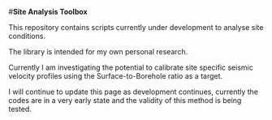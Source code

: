 #**Site Analysis Toolbox**

This repository contains scripts currently under development to analyse site conditions.

The library is intended for my own personal research. 

Currently I am investigating the potential to calibrate site specific seismic velocity profiles using the 
Surface-to-Borehole ratio as a target. 

I will continue to update this page as development continues, currently the codes are in a very early state and
the validity of this method is being tested. 


